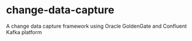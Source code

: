 # change-data-capture
A  change data capture framework using Oracle GoldenGate and Confluent Kafka platform  
